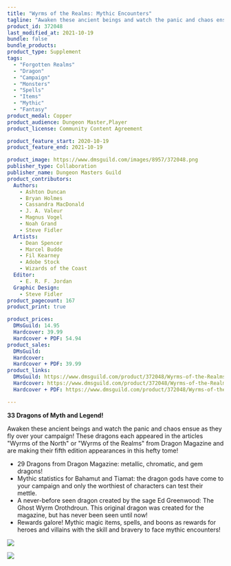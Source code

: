 ```yaml
---
title: "Wyrms of the Realms: Mythic Encounters"
tagline: "Awaken these ancient beings and watch the panic and chaos ensue as they fly over your campaign!"
product_id: 372048
last_modified_at: 2021-10-19
bundle: false
bundle_products:
product_type: Supplement
tags:
  - "Forgotten Realms"
  - "Dragon"
  - "Campaign"
  - "Monsters"
  - "Spells"
  - "Items"
  - "Mythic"
  - "Fantasy"
product_medal: Copper
product_audience: Dungeon Master,Player
product_license: Community Content Agreement

product_feature_start: 2020-10-19
product_feature_end: 2021-10-19

product_image: https://www.dmsguild.com/images/8957/372048.png
publisher_type: Collaboration
publisher_name: Dungeon Masters Guild
product_contributors:
  Authors: 
    - Ashton Duncan
    - Bryan Holmes
    - Cassandra MacDonald
    - J. A. Valeur
    - Magnus Vogel
    - Noah Grand
    - Steve Fidler
  Artists: 
    - Dean Spencer
    - Marcel Budde
    - Fil Kearney
    - Adobe Stock
    - Wizards of the Coast
  Editor: 
    - E. R. F. Jordan
  Graphic Design: 
    - Steve Fidler
product_pagecount: 167
product_print: true

product_prices:
  DMsGuild: 14.95
  Hardcover: 39.99
  Hardcover + PDF: 54.94
product_sales:
  DMsGuild:
  Hardcover:
  Hardcover + PDF: 39.99
product_links:
  DMsGuild: https://www.dmsguild.com/product/372048/Wyrms-of-the-Realms-Mythic-Encounters?affiliate_id=1713687
  Hardcover: https://www.dmsguild.com/product/372048/Wyrms-of-the-Realms-Mythic-Encounters?affiliate_id=1713687
  Hardcover + PDF: https://www.dmsguild.com/product/372048/Wyrms-of-the-Realms-Mythic-Encounters?affiliate_id=1713687

---
```


**33 Dragons of Myth and Legend!**

Awaken these ancient beings and watch the panic and chaos ensue as they fly over your campaign! These dragons each appeared in the articles "Wyrms of the North" or "Wyrms of the Realms" from Dragon Magazine and are making their fifth edition appearances in this hefty tome!

- 29 Dragons from Dragon Magazine: metallic, chromatic, and gem dragons!
- Mythic statistics for Bahamut and Tiamat: the dragon gods have come to your campaign and only the worthiest of characters can test their mettle.
- A never-before seen dragon created by the sage Ed Greenwood: The Ghost Wyrm Orothdroun. This original dragon was created for the magazine, but has never been seen until now!
- Rewards galore! Mythic magic items, spells, and boons as rewards for heroes and villains with the skill and bravery to face mythic encounters!

<a href="/img/products/MythicWyrms-PDF-4.png"><img src="/img/products/MythicWyrms-PDF-4.png"></a>

<a href="/img/products/MythicWyrms-PDF-6.png"><img src="/img/products/MythicWyrms-PDF-6.png"></a>